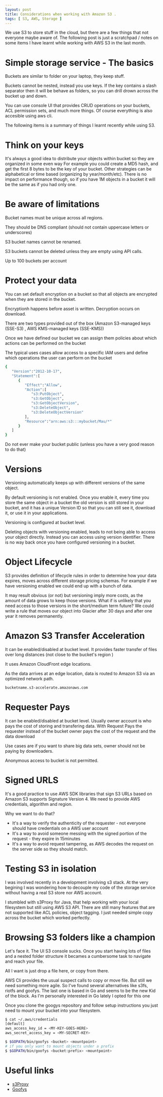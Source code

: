 ```yaml
---
layout: post
title: Considerations when working with Amazon S3 .
tags: [ S3, AWS, Storage ]
---
```

We use S3 to store stuff in the cloud, but there are a few things that not everyone maybe aware of. 
The following post is just a scratchpad / notes on some items I have learnt while working with AWS S3 in the last month.

# Simple storage service - The basics

Buckets are similar to folder on your laptop, they keep stuff.

Buckets cannot be nested, instead you use keys. If the key contains a slash separator then it will be behave 
as folders, so you can drill drown across the bucket up and down.

You can use console UI that provides CRUD operations on your buckets, ACL permission sets, and much more things.
Of course everything is also accesible using aws cli.

The following items is a summary of things I learnt recently while using S3.

# Think on your keys

It's always a good idea to distribute your objects within bucket so they are organized in some even way
For example you could create a MD5 hash, and get the first 8 bytes to be the key of your bucket.
Other strategies can be alphabetical or time based (organizing by year/month/etc).
There is no impact on performance though, so if you have 1M objects in a bucket it will be the same as if you had only one.

# Be aware of limitations

Bucket names must be unique across all regions. 

They should be DNS compliant (should not contain uppercase letters or underscores)

S3 bucket names cannot be renamed.

S3 buckets cannot be deleted unless they are empty using API calls.

Up to 100 buckets per account

# Protect your data 

You can set default encryption on a bucket so that all objects are encrypted when they are stored in the bucket.

Encryptionh happens before asset is written. Decryption occurs on download.

There are two types provided out of the box (Amazon S3-managed keys (SSE-S3) , AWS KMS-managed keys (SSE-KMS))

Once we have defined our bucket we can assign them policies about which actions can be performed on the bucket

The typical uses cases allow access to a specific IAM users and define which operations the user can perform on the bucket 

```bash
{
   "Version":"2012-10-17",
   "Statement":[
      {
         "Effect":"Allow",
         "Action":[
            "s3:PutObject",
            "s3:GetObject",
            "s3:GetObjectVersion",
            "s3:DeleteObject",
            "s3:DeleteObjectVersion"
         ],
         "Resource":"arn:aws:s3:::mybucket/Mau/*"
      }
   ]
}
```

Do not ever make your bucket public (unless you have a very good reason to do that)

# Versions

Versioning automatically keeps up with different versions of the same object. 

By default versioning is not enabled. Once you enable it, every time you store the same object in a bucket the old version is still stored in your bucket, and it has a unique Version ID so that you can still see it, download it, or use it in your applications.

Versioning is configured at bucket level.

Deleting objects with versioning enabled, leads to not being able to access your object directly. Instead you can access using version identifier.
There is no way back once you have configured versioning in a bucket.

# Object Lifecycle

S3 provides definition of lifecycle rules in order to determine how your data expires, moves across different storage pricing schemas.
For example if we have versioning enabled we could end up with a bunch of data.

It may result obvious (or not) but versioning imply more costs, as the amount of data grows to keep those versions.
What if is unlikely that you need access to those versions in the short/medium term future? 
We could write a rule that moves our object into Glacier after 30 days and after one year it removes permanently. 

# Amazon S3 Transfer Acceleration

It can be enabled/disabled at bucket level. 
It provides faster transfer of files over long distances (not close to the bucket's region )

It uses Amazon CloudFront edge locations. 

As the data arrives at an edge location, data is routed to Amazon S3 via an optimized network path.

```bash
bucketname.s3-accelerate.amazonaws.com
```

# Requester Pays

It can be enabled/disabled at bucket level.
Usually owner account is who pays the cost of storing and transfering data.
With Request Pays the requester instead of the bucket owner pays the cost of the request and the data download 

Use cases are if you want to share big data sets, owner should not be paying by downloaders.

Anonymous access to bucket is not permitted.

# Signed URLS

It's a good practice to use AWS SDK libraries that sign S3 URLs based on Amazon S3 supports Signature Version 4.
We need to provide AWS credentials, algorithm and region.

Why we want to do that? 
+ It's a way to verify the authenticity of the requester - not everyone should have credentials on a AWS user account
+ It's a way to avoid someone messing with the signed portion of the request - they expire in 15minutes  
+ It's a way to avoid request tampering, as AWS decodes the request on the server side so they should match.

# Testing S3 in isolation

I was involved recently in a development involving s3 stack. At the very begining I was wondering how to decouple my code of the storage service without having a real S3 store nor AWS account. 

I stumbled with s3Proxy for Java,  that help working with your local filesystem but still using AWS S3 API. There are still many features that are not supported like ACL policies, object tagging. I just needed simple copy across the bucket which worked perfectly.

# Browsing S3 folders like a champion

Let's face it. The UI S3 console sucks. Once you start having lots of files and a nested folder structure it becames a cumbersome task to navigate and reach your file. 

All I want is just drop a file here, or copy from there.

AWS Cli provides the usual suspect calls to copy or move file. But still we need something more agile.
So I've found several alternatives like s3fs, riotfs and goofys. 
The last one is based in Go and seems to be the new Kid of the block.
As I'm personally interested in Go lately I opted for this one

Once you clone the googys repository and follow setup instructions you just need to mount your bucket into your filesystem. 

```bash
$ cat ~/.aws/credentials
[default]
aws_access_key_id = <MY-KEY-GOES-HERE>
aws_secret_access_key = <MY-SECRET-KEY>

$ $GOPATH/bin/goofys <bucket> <mountpoint>
# if you only want to mount objects under a prefix
$ $GOPATH/bin/goofys <bucket:prefix> <mountpoint> 
```

# Useful links

+ [s3Proxy][1]
+ [Goofys][2]

[1]: https://github.com/gaul/s3proxy
[2]: https://github.com/kahing/goofys

